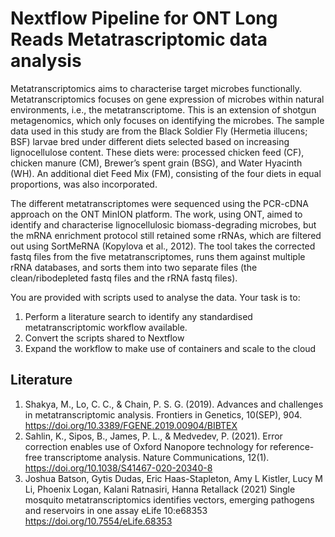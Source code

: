 # Nextflow Pipeline for ONT Long Reads Metatrascriptomic data analysis

Metatranscriptomics aims to characterise target microbes functionally. Metatranscriptomics focuses on gene expression of microbes within natural environments, i.e., the metatranscriptome. This is an extension of shotgun metagenomics, which only focuses on identifying the microbes. The sample data used in this study are from the Black Soldier Fly (Hermetia illucens; BSF) larvae bred under different diets selected based on increasing lignocellulose content. These diets were: processed chicken feed (CF), chicken manure (CM), Brewer’s spent grain (BSG), and Water Hyacinth (WH). An additional diet Feed Mix (FM), consisting of the four diets in equal proportions, was also incorporated.

The different metatranscriptomes were sequenced using the PCR-cDNA approach on the ONT MinION platform. The work, using ONT,  aimed to identify and characterise lignocellulosic biomass-degrading microbes, but the mRNA enrichment protocol still retained some rRNAs, which are filtered out using SortMeRNA (Kopylova et al., 2012). The tool takes the corrected fastq files from the five metatranscriptomes, runs them against multiple rRNA databases, and sorts them into two separate files (the clean/ribodepleted fastq files and the rRNA fastq files). 

You are provided with scripts used to analyse the data. Your task is to:
1. Perform a literature search to identify any standardised metatranscriptomic workflow available.
2. Convert the scripts shared to Nextflow 
3. Expand the workflow to make use of containers and scale to the cloud

## Literature
1. Shakya, M., Lo, C. C., & Chain, P. S. G. (2019). Advances and challenges in metatranscriptomic analysis. Frontiers in Genetics, 10(SEP), 904. https://doi.org/10.3389/FGENE.2019.00904/BIBTEX
2. Sahlin, K., Sipos, B., James, P. L., & Medvedev, P. (2021). Error correction enables use of Oxford Nanopore technology for reference-free transcriptome analysis. Nature Communications, 12(1). https://doi.org/10.1038/S41467-020-20340-8
3. Joshua Batson, Gytis Dudas, Eric Haas-Stapleton, Amy L Kistler, Lucy M Li, Phoenix Logan, Kalani Ratnasiri, Hanna Retallack (2021) Single mosquito metatranscriptomics identifies vectors, emerging pathogens and reservoirs in one assay eLife 10:e68353 https://doi.org/10.7554/eLife.68353
